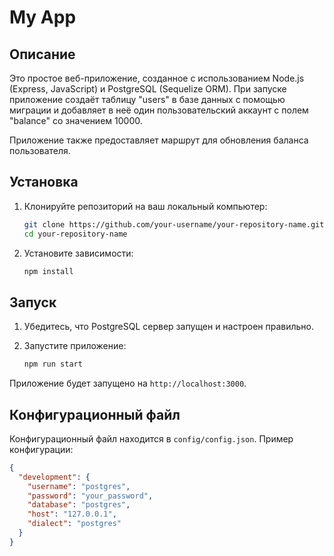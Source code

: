 # My App

## Описание

Это простое веб-приложение, созданное с использованием Node.js (Express, JavaScript) и PostgreSQL (Sequelize ORM). При запуске приложение создаёт таблицу "users" в базе данных с помощью миграции и добавляет в неё один пользовательский аккаунт с полем "balance" со значением 10000. 

Приложение также предоставляет маршрут для обновления баланса пользователя.

## Установка

1. Клонируйте репозиторий на ваш локальный компьютер:
    ```bash
    git clone https://github.com/your-username/your-repository-name.git
    cd your-repository-name
    ```

2. Установите зависимости:
    ```bash
    npm install
    ```

## Запуск

1. Убедитесь, что PostgreSQL сервер запущен и настроен правильно.

2. Запустите приложение:
    ```bash
    npm run start
    ```

Приложение будет запущено на `http://localhost:3000`.

## Конфигурационный файл

Конфигурационный файл находится в `config/config.json`. Пример конфигурации:

```json
{
  "development": {
    "username": "postgres",
    "password": "your_password",
    "database": "postgres",
    "host": "127.0.0.1",
    "dialect": "postgres"
  }
}

